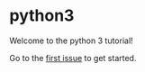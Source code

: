 # python3
Welcome to the python 3 tutorial!

Go to the [first issue](https://github.com/sophiakaterina5/python3/issues/1) to get started.
